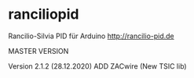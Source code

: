 # ranciliopid
Rancilio-Silvia PID für Arduino http://rancilio-pid.de

MASTER VERSION

Version 2.1.2  (28.12.2020) ADD ZACwire (New TSIC lib)

